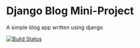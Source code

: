 # Django Blog Mini-Project

A simple blog app written using django

[![Build Status](https://travis-ci.org/maliahavlicek/django_blog.svg?branch=master)](https://travis-ci.org/maliahavlicek/django_blog)